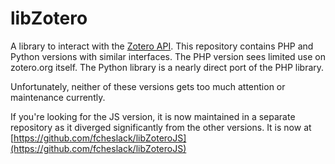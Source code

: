 # libZotero #

A library to interact with the [Zotero API](http://www.zotero.org/support/dev/server_api). This repository contains PHP and Python versions with similar interfaces. The PHP version sees limited use on zotero.org itself. The Python library is a nearly direct port of the PHP library.

Unfortunately, neither of these versions gets too much attention or maintenance currently.

If you're looking for the JS version, it is now maintained in a separate repository as it diverged significantly from the other versions. It is now at [https://github.com/fcheslack/libZoteroJS](https://github.com/fcheslack/libZoteroJS)
